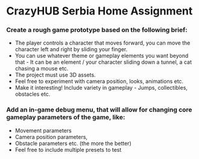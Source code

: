 # CrazyHUB Serbia Home Assignment

### Create a rough game prototype based on the following brief:
* The player controls a character that moves forward, you can move the character left and right by sliding your finger.
* You can use whatever theme or gameplay elements you want beyond that - It can be an element / your character sliding down a tunnel, a cat chasing a mouse etc.
* The project must use 3D assets.
* Feel free to experiment with camera position, looks, animations etc.
* Make it interesting! Include variety in gameplay - Jumps, collectibles, obstacles etc.
### Add an in-game debug menu, that will allow for changing core gameplay parameters of the game, like:
* Movement parameters
* Camera position parameters,
* Obstacle parameters etc. (the more the better)
* Feel free to include multiple presets to test